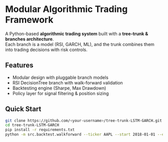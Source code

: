 # Modular Algorithmic Trading Framework

A Python-based **algorithmic trading system** built with a **tree-trunk & branches architecture**.  
Each branch is a model (RSI, GARCH, ML), and the trunk combines them into trading decisions with risk controls.

## Features
- Modular design with pluggable branch models  
- RSI DecisionTree branch with walk-forward validation  
- Backtesting engine (Sharpe, Max Drawdown)  
- Policy layer for signal filtering & position sizing  

## Quick Start
```bash
git clone https://github.com/<your-username>/tree-trunk-LSTM-GARCH.git
cd tree-trunk-LSTM-GARCH
pip install -r requirements.txt
python -m src.backtest.walkforward --ticker AAPL --start 2018-01-01 --end 2023-01-01

